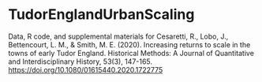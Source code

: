 # TudorEnglandUrbanScaling
Data, R code, and supplemental materials for Cesaretti, R., Lobo, J., Bettencourt, L. M., &amp; Smith, M. E. (2020). Increasing returns to scale in the towns of early Tudor England. Historical Methods: A Journal of Quantitative and Interdisciplinary History, 53(3), 147-165. https://doi.org/10.1080/01615440.2020.1722775
